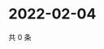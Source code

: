 # 2022-02-04

共 0 条

<!-- BEGIN WEIBO -->
<!-- 最后更新时间 Fri Feb 04 2022 12:00:44 GMT+0800 (China Standard Time) -->

<!-- END WEIBO -->
